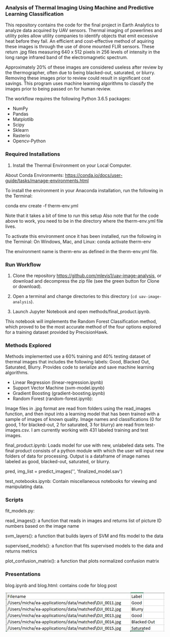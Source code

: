 ### Analysis of Thermal Imaging Using Machine and Predictive Learning Classification

This repository contains the code for the final project in Earth Analytics to analyze data acquired by UAV sensors. Thermal imaging of
powerlines and utility poles allow utility companies to identify objects that emit excessive heat before they fail. An efficient and cost-effective method of aquiring these images is through the use of drone mounted FLIR sensors. These return .jpg files measuring 640 x 512 pixels in 256 levels of intensity in the long range infrared band of the electromagnetic spectrum.

Approximately 20% of these images are considered useless after review by the thermographer, often due to being blacked-out, saturated, or blurry. Removing these images prior to review could result in significant cost savings. This program uses machine
learning algorithms to classify the images prior to being passed on for human review. 

The workflow requires the following Python 3.6.5 packages: 
* NumPy 
* Pandas  
* Matplotlib 
* Scipy 
* Sklearn 
* Rasterio
* Opencv-Python

### Required Installations

1. Install the Thermal Environment on your Local Computer.

About Conda Environments: https://conda.io/docs/user-guide/tasks/manage-environments.html

To install the environment in your Anaconda installation, run the following in the Terminal:

conda env create -f therm-env.yml

Note that it takes a bit of time to run this setup
Also note that for the code above to work, you need to be in the directory where the therm-env.yml file lives.

To activate this environment once it has been installed, run the following in the Terminal: 
On Windows, Mac, and Linux: conda activate therm-env

The environment name is therm-env as defined in the therm-env.yml file.

### Run Workflow

1. Clone the repository https://github.com/mlevis1/uav-image-analysis, or download and decompress the zip file (see the green button for Clone or download). 

2. Open a terminal and change directories to this directory (`cd uav-image-analysis`).

3. Launch Jupyter Notebook and open methods/final_product.ipynb.

This notebook will implements the Random Forest Classification method, which proved to be the most accurate method of the four options explored for a training dataset provided by PrecisionHawk. 

### Methods Explored

Methods implemented use a 60% training and 40% testing dataset of thermal images that includes the following labels: Good, Blacked Out, Saturated, Blurry. Provides code to serialize and save machine learning algorithms.

* Linear Regression (linear-regression.ipynb)
* Support Vector Machine (svm-model.ipynb)
* Gradient Boosting (gradient-boosting.ipynb)
* Random Forest (random-forest.ipynb):

Image files in .jpg format are read from folders using the read_images function, and then input into a learning model that has been
trained with a sample of images of known quality. Image names and classifications (0 for good, 1 for blacked-out, 2 for saturated, 3 for blurry) are read from test-images.csv. I am currently working with 431 labeled training and test images.

final_product.ipynb: Loads model for use with new, unlabeled data sets. The final product consists of a python module with which the user will input new folders of data for processing. Output is a dataframe of image names labeled as good, blacked-out, saturated, or blurry. 

pred, img_list = predict_images('<your path here>', 'finalized_model.sav')

test_notebooks.ipynb: Contain miscellaneous notebooks for viewing and manipulating data.

### Scripts

fit_models.py: 

read_images(): a function that reads in images and returns list of picture ID numbers based on the image name

svm_layers(): a function that builds layers of SVM and fits model to the data
              
supervised_models(): a function that fits supervised models to the data and returns metrics
               
plot_confusion_matrix(): a function that plots normalized confusion matrix

### Presentations

blog.ipynb and blog.html: contains code for blog post



![](images/example.JPG)
